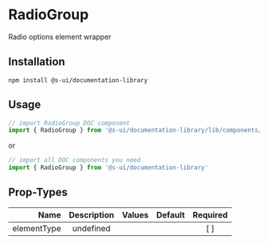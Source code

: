 # RadioGroup
Radio options element wrapper

## Installation
`npm install @s-ui/documentation-library`

## Usage

```js
// import RadioGroup DOC component
import { RadioGroup } from '@s-ui/documentation-library/lib/components/Radio/Radio.js'
```

or

```js
// import all DOC components you need
import { RadioGroup } from '@s-ui/documentation-library'
```

## Prop-Types

| Name | Description | Values  | Default | Required |
| ---: |:---:| ---:| ---: |:---: |
| elementType | undefined | | |  [ ]  |
